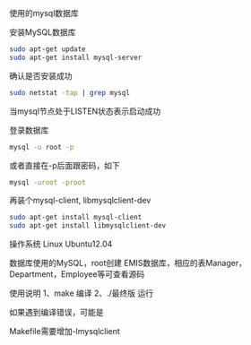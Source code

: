 使用的mysql数据库
    
安装MySQL数据库

```bash
sudo apt-get update
sudo apt-get install mysql-server
```

确认是否安装成功

```bash
sudo netstat -tap | grep mysql
```
当mysql节点处于LISTEN状态表示启动成功

登录数据库

```bash
mysql -u root -p
```
或者直接在-p后面跟密码，如下

```bash
mysql -uroot -proot
```
再装个mysql-client, libmysqlclient-dev

```bash
sudo apt-get install mysql-client
sudo apt-get install libmysqlclient-dev
```

操作系统 Linux Ubuntu12.04

数据库使用的MySQL，root创建 EMIS数据库，相应的表Manager，Department，Employee等可查看源码

使用说明
	1、make       编译
	2、./最终版    运行

如果遇到编译错误，可能是

Makefile需要增加-lmysqlclient
